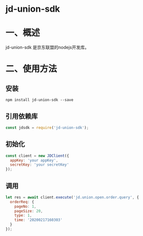 # jd-union-sdk

<a name="O8p0G"></a>

# 一、概述

jd-union-sdk 是京东联盟的nodejs开发库。

<a name="xlIgq"></a>


# 二、使用方法

## 安装

```shell
npm install jd-union-sdk --save
```

## 引用依赖库

```js
const jdsdk = require('jd-union-sdk');
```

## 初始化

```js
const client = new JDClient({
  appKey: 'your appKey',
  secretKey: 'your secretKey'
});
```

## 调用

```js
let res = await client.execute('jd.union.open.order.query', {
  orderReq: {
    pageNo: 1,
    pageSize: 20,
    type: 1,
    time: '20200217160303'
  }
});
```